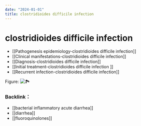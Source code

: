 ```yaml
---
date: "2024-01-01"
title: clostridioides difficile infection
---
```


# clostridioides difficile infection

* [[Pathogenesis epidemiology-clostridioides difficile infection]]
* [[Clinical manifestations-clostridioides difficile infection]]
* [[Diagnosis-clostridioides difficile infection]]
* [[Initial treatment-clostridioides difficile infection ]]
* [[Recurrent infection-clostridioides difficile infection]]

Figure: ![🏞️](https://i.imgur.com/TqdS9js.png)

### Backlink：

- [[bacterial inflammatory acute diarrhea]]
- [[diarrhea]]
- [[fluoroquinolones]]
